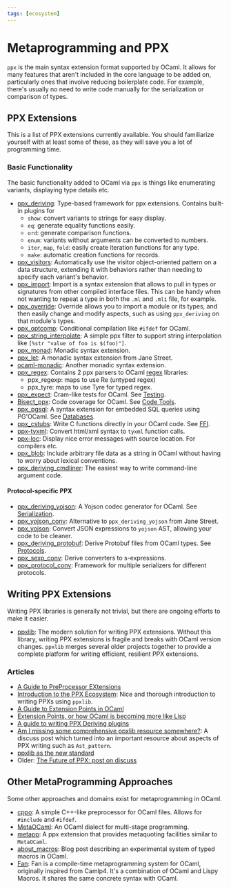```yaml
---
tags: [ecosystem]
---
```


# Metaprogramming and PPX

`ppx` is the main syntax extension format supported by OCaml.
It allows for many features that aren't included in the core language to be added on,
particularly ones that involve reducing boilerplate code.
For example, there's usually no need to write code manually for the serialization or comparison of types.

## PPX Extensions

This is a list of PPX extensions currently available.
You should familiarize yourself with at least some of these, as they will save you a lot of programming time.

### Basic Functionality

The basic functionality added to OCaml via `ppx` is things like enumerating variants,
displaying type details etc.

* [ppx_deriving](https://github.com/ocaml-ppx/ppx_deriving):
Type-based framework for ppx extensions.
Contains built-in plugins for
    * `show`: convert variants to strings for easy display.
    * `eq`: generate equality functions easily.
    * `ord`: generate comparison functions.
    * `enum`: variants without arguments can be converted to numbers.
    * `iter`, `map`, `fold`: easily create iteration functions for any type.
    * `make`: automatic creation functions for records.
* [ppx_visitors](https://gitlab.inria.fr/fpottier/visitors):
Automatically use the visitor object-oriented pattern on a data structure,
extending it with behaviors rather than needing to specify each variant's behavior.
* [ppx_import](https://github.com/ocaml-ppx/ppx_import):
Import is a syntax extension that allows to pull in types or signatures from other compiled interface files.
This can be handy when not wanting to repeat a type in both the `.ml` and `.mli` file, for example.
* [ppx_override](https://gitlab.inria.fr/tmartine/override):
Override allows you to import a module or its types, and then easily change and modify aspects, such as
using `ppx_deriving` on that module's types.
* [ppx_optcomp](https://github.com/janestreet/ppx_optcomp):
Conditional compilation like `#ifdef` for OCaml.
* [ppx_string_interpolate](https://github.com/sheijk/ppx_string_interpolate):
A simple ppx filter to support string interpolation like `[%str "value of foo is $(foo)"]`.
* [ppx_monad](https://github.com/rizo/ppx_monad):
Monadic syntax extension.
* [ppx_let](https://github.com/janestreet/ppx_let):
A monadic syntax extension from Jane Street.
* [ocaml-monadic](https://github.com/zepalmer/ocaml-monadic):
Another monadic syntax extension.
* [ppx_regex](https://github.com/paurkedal/ppx_regexp):
Contains 2 ppx parsers to OCaml [regex](regular_expressions.md) libraries:
  * ppx_regexp: maps to use Re (untyped regex)
  * ppx_tyre: maps to use Tyre for typed regex.
* [ppx_expect](https://github.com/janestreet/ppx_expect):
Cram-like tests for OCaml. See [Testing](testing.md).
* [Bisect_ppx](https://github.com/aantron/bisect_ppx):
Code coverage for OCaml. See [Code Tools](code_tools.md).
* [ppx_pgsql](https://github.com/tizoc/ppx_pgsql):
A syntax extension for embedded SQL queries using PG'OCaml. See [Databases](databases.md).
* [ppx_cstubs](https://github.com/fdopen/ppx_cstubs):
Write C functions directly in your OCaml code. See [FFI](ffi.md).
* [ppx-tyxml](https://ocsigen.org/tyxml/4.3.0/manual/ppx):
Convert html/xml syntax to `tyxml` function calls.
* [ppx-loc](https://github.com/Armael/pp_loc):
Display nice error messages with source location. For compilers etc.
* [ppx_blob](https://github.com/johnwhitington/ppx_blob):
Include arbitrary file data as a string in OCaml without having to worry about lexical conventions.
* [ppx_deriving_cmdliner](https://github.com/hammerlab/ppx_deriving_cmdliner):
The easiest way to write command-line argument code.

#### Protocol-specific PPX

* [ppx_deriving_yojson](https://github.com/whitequark/ppx_deriving_yojson):
A Yojson codec generator for OCaml. See [Serialization](file_formats.md#Serialization).
* [ppx_yojson_conv](https://github.com/janestreet/ppx_yojson_conv):
Alternative to `ppx_deriving_yojson` from Jane Street.
* [ppx_yojson](https://github.com/NathanReb/ppx_yojson):
Convert JSON expressions to `yojson` AST, allowing your code to be cleaner.
* [ppx_deriving_protobuf](https://github.com/ocaml-ppx/ppx_deriving_protobuf):
Derive Protobuf files from OCaml types. See [Protocols](protocols.md).
* [ppx_sexp_conv](https://github.com/janestreet/ppx_sexp_conv):
Derive converters to s-expressions.
* [ppx_protocol_conv](https://github.com/andersfugmann/ppx_protocol_conv):
Framework for multiple serializers for different protocols.

## Writing PPX Extensions

Writing PPX libraries is generally not trivial,
but there are ongoing efforts to make it easier.

* [ppxlib](https://github.com/ocaml-ppx/ppxlib): The modern solution for writing PPX extensions. Without this library, writing PPX
extensions is fragile and breaks with OCaml version changes. `ppxlib` merges several older projects together to provide a complete
platform for writing efficient, resilient PPX extensions.

### Articles

* [A Guide to PreProcessor EXtensions](ppx.md)
* [Introduction to the PPX Ecosystem](https://tarides.com/blog/2019-05-09-an-introduction-to-ocaml-ppx-ecosystem.html):
Nice and thorough introduction to writing PPXs using `ppxlib`.
* [A Guide to Extension Points in OCaml](http://whitequark.org/blog/2014/04/16/a-guide-to-extension-points-in-ocaml/)
* [Extension Points, or how OCaml is becoming more like Lisp](https://blogs.janestreet.com/extension-points-or-how-ocaml-is-becoming-more-like-lisp)
* [A guide to writing PPX Deriving plugins](http://rgrinberg.com/posts/deriving-slowly/)
* [Am I missing some comprehensive ppxlib resource somewhere?](https://discuss.ocaml.org/t/am-i-missing-some-comprehensive-ppxlib-resource-somewhere/9277):
A discuss post which turned into an important resource about aspects of PPX writing such as `Ast_pattern`.
* [ppxlib as the new standard](https://discuss.ocaml.org/t/ppx-omp-2-0-0-and-next-steps/6231)
* Older: [The Future of PPX: post on discuss](https://discuss.ocaml.org/t/the-future-of-ppx/3766)

## Other MetaProgramming Approaches

Some other approaches and domains exist for metaprogramming in OCaml.

* [cppo](https://github.com/ocaml-community/cppo):
A simple C++-like preprocessor for OCaml files.
Allows for `#include` and `#ifdef`.
* [MetaOCaml](http://okmij.org/ftp/ML/MetaOCaml.html):
An OCaml dialect for multi-stage programming.
* [metapp](https://github.com/thierry-martinez/metapp):
A ppx extension that provides metaquoting facilities similar to `MetaOCaml`.
* [about_macros](https://oliviernicole.github.io/about_macros.html):
Blog post describing an experimental system of typed macros in OCaml.
* [Fan](http://thinkinginmeta.com/Fan):
Fan is a compile-time metaprogramming system for OCaml, originally inspired from Camlp4.
It's a combination of OCaml and Lispy Macros.
It shares the same concrete syntax with OCaml.

